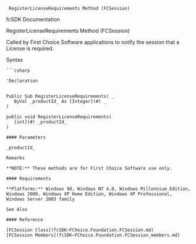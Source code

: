﻿     RegisterLicenseRequirements Method (FCSession)                                                   

fcSDK Documentation

RegisterLicenseRequirements Method (FCSession)

Called by First Choice Software applications to notify the session that a  License is required.

Syntax

```vbnet
```csharp

'Declaration
 

Public Sub RegisterLicenseRequirements( _
   ByVal _productId_ As [Integer](#) _
) 

public void RegisterLicenseRequirements( 
   [int](#) _productId_
)

#### Parameters

_productId_

Remarks

**NOTE:** These methods are for First Choice Software use only.

#### Requirements

**Platforms:** Windows 98, Windows NT 4.0, Windows Millennium Edition, Windows 2000, Windows XP Home Edition, Windows XP Professional, Windows Server 2003 family

See Also

#### Reference

[FCSession Class](fcSDK~FChoice.Foundation.FCSession.md)  
[FCSession Members](fcSDK~FChoice.Foundation.FCSession_members.md)